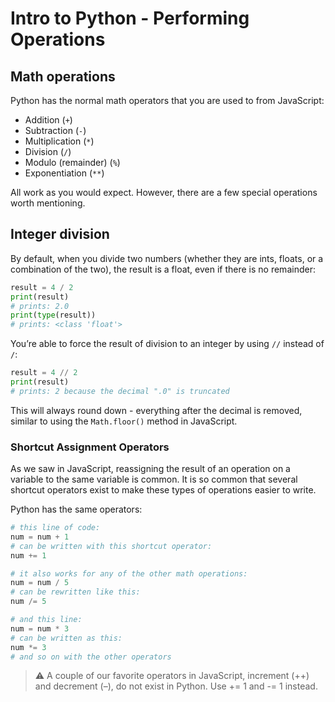 # Intro to Python - Performing Operations

## Math operations
Python has the normal math operators that you are used to from JavaScript:

- Addition (`+`)
- Subtraction (`-`)
- Multiplication (`*`)
- Division (`/`)
- Modulo (remainder) (`%`)
- Exponentiation (`**`)

All work as you would expect. However, there are a few special operations worth mentioning.

## Integer division
By default, when you divide two numbers (whether they are ints, floats, or a combination of the two), the result is a float, even if there is no remainder:

```py
result = 4 / 2
print(result)
# prints: 2.0
print(type(result))
# prints: <class 'float'>
```

You’re able to force the result of division to an integer by using `//` instead of `/`:

```py
result = 4 // 2
print(result)
# prints: 2 because the decimal ".0" is truncated
```

This will always round down - everything after the decimal is removed, similar to using the `Math.floor()` method in JavaScript.

### Shortcut Assignment Operators
As we saw in JavaScript, reassigning the result of an operation on a variable to the same variable is common. It is so common that several shortcut operators exist to make these types of operations easier to write.

Python has the same operators:

```py
# this line of code:
num = num + 1
# can be written with this shortcut operator:
num += 1

# it also works for any of the other math operations:
num = num / 5
# can be rewritten like this:
num /= 5

# and this line:
num = num * 3
# can be written as this:
num *= 3
# and so on with the other operators
```
> ⚠️ A couple of our favorite operators in JavaScript, increment (++) and decrement (–), do not exist in Python. Use += 1 and -= 1 instead.